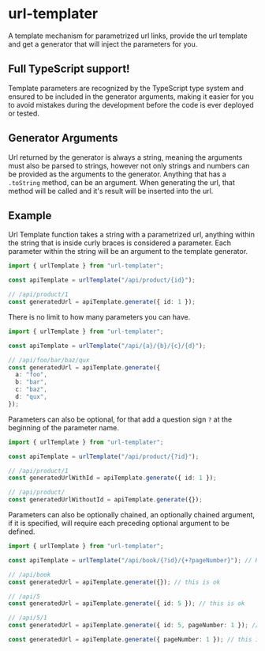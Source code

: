 # url-templater

A template mechanism for parametrized url links, provide the url template and get a generator that will inject the parameters for you.

## Full TypeScript support!

Template parameters are recognized by the TypeScript type system and ensured to be included in the generator arguments, making it easier for you to avoid mistakes during the development before the code is ever deployed or tested.

## Generator Arguments

Url returned by the generator is always a string, meaning the arguments must also be parsed to strings, however not only strings and numbers can be provided as the arguments to the generator. Anything that has a `.toString` method, can be an argument. When generating the url, that method will be called and it's result will be inserted into the url.

## Example

Url Template function takes a string with a parametrized url, anything within the string that is inside curly braces is considered a parameter. Each parameter within the string will be an argument to the template generator.

```ts
import { urlTemplate } from "url-templater";

const apiTemplate = urlTemplate("/api/product/{id}");

// /api/product/1
const generatedUrl = apiTemplate.generate({ id: 1 });
```

There is no limit to how many parameters you can have.

```ts
import { urlTemplate } from "url-templater";

const apiTemplate = urlTemplate("/api/{a}/{b}/{c}/{d}");

// /api/foo/bar/baz/qux
const generatedUrl = apiTemplate.generate({
  a: "foo",
  b: "bar",
  c: "baz",
  d: "qux",
});
```

Parameters can also be optional, for that add a question sign `?` at the beginning of the parameter name.

```ts
import { urlTemplate } from "url-templater";

const apiTemplate = urlTemplate("/api/product/{?id}");

// /api/product/1
const generatedUrlWithId = apiTemplate.generate({ id: 1 });

// /api/product/
const generatedUrlWithoutId = apiTemplate.generate({});
```

Parameters can also be optionally chained, an optionally chained argument, if it is specified, will require each preceding optional argument to be defined.

```ts
import { urlTemplate } from "url-templater";

const apiTemplate = urlTemplate("/api/book/{?id}/{+?pageNumber}"); // Here if the pageNumber is specified, the book ID also must be provided

// /api/book
const generatedUrl = apiTemplate.generate({}); // this is ok

// /api/5
const generatedUrl = apiTemplate.generate({ id: 5 }); // this is ok

// /api/5/1
const generatedUrl = apiTemplate.generate({ id: 5, pageNumber: 1 }); // this is ok

const generatedUrl = apiTemplate.generate({ pageNumber: 1 }); // this is not ok, id is preceding the pageNumber, so the id must be defined
```
